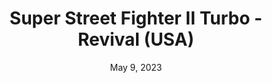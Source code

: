 ---
layout: gba
title: "Super Street Fighter II Turbo - Revival (USA)"
categories:
 - approved
 - gba
 - universal
 - safe
tags:
- street fighter
date: May 9, 2023
permalink: /games/sf2-turbo/play/details
publisher: Capcom
id: sf2-turbo
---